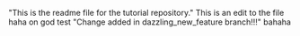 "This is the readme file for the tutorial repository."
This is an edit to the file haha
on god test
"Change added in dazzling_new_feature branch!!!" bahaha
